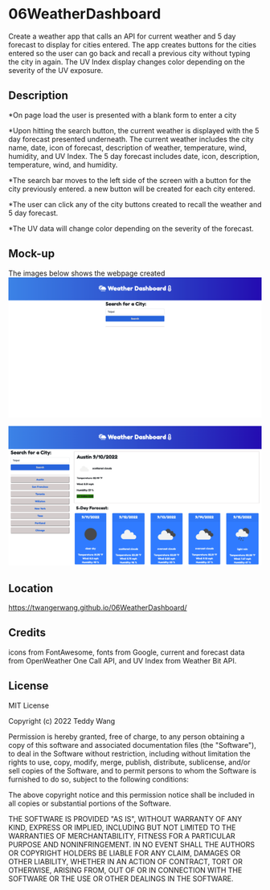 # 06WeatherDashboard

Create a weather app that calls an API for current weather and 5 day forecast to display for cities entered. The app creates buttons for the cities entered so the user can go back and recall a previous city without typing the city in again. The UV Index display changes color depending on the severity of the UV exposure. 

## Description
*On page load the user is presented with a blank form to enter a city

*Upon hitting the search button, the current weather is displayed with the 5 day forecast presented underneath. The current weather includes the city name, date, icon of forecast, description of weather, temperature, wind, humidity, and UV Index. The 5 day forecast includes date, icon, description, temperature, wind, and humidity.

*The search bar moves to the left side of the screen with a button for the city previously entered. a new button will be created for each city entered.

*The user can click any of the city buttons created to recall the weather and 5 day forecast. 

*The UV data will change color depending on the severity of the forecast. 

## Mock-up
The images below shows the webpage created
![alt text](assets/images/weather1.png)

![alt text](assets/images/weather2.png)

## Location
https://twangerwang.github.io/06WeatherDashboard/

## Credits
icons from FontAwesome, fonts from Google, current and forecast data from OpenWeather One Call API, and UV Index from Weather Bit API.

## License
MIT License

Copyright (c) 2022 Teddy Wang

Permission is hereby granted, free of charge, to any person obtaining a copy
of this software and associated documentation files (the "Software"), to deal
in the Software without restriction, including without limitation the rights
to use, copy, modify, merge, publish, distribute, sublicense, and/or sell
copies of the Software, and to permit persons to whom the Software is
furnished to do so, subject to the following conditions:

The above copyright notice and this permission notice shall be included in all
copies or substantial portions of the Software.

THE SOFTWARE IS PROVIDED "AS IS", WITHOUT WARRANTY OF ANY KIND, EXPRESS OR
IMPLIED, INCLUDING BUT NOT LIMITED TO THE WARRANTIES OF MERCHANTABILITY,
FITNESS FOR A PARTICULAR PURPOSE AND NONINFRINGEMENT. IN NO EVENT SHALL THE
AUTHORS OR COPYRIGHT HOLDERS BE LIABLE FOR ANY CLAIM, DAMAGES OR OTHER
LIABILITY, WHETHER IN AN ACTION OF CONTRACT, TORT OR OTHERWISE, ARISING FROM,
OUT OF OR IN CONNECTION WITH THE SOFTWARE OR THE USE OR OTHER DEALINGS IN THE
SOFTWARE.